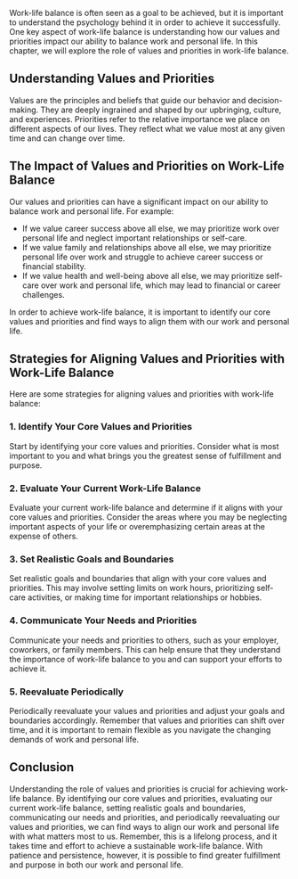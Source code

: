 
Work-life balance is often seen as a goal to be achieved, but it is important to understand the psychology behind it in order to achieve it successfully. One key aspect of work-life balance is understanding how our values and priorities impact our ability to balance work and personal life. In this chapter, we will explore the role of values and priorities in work-life balance.

Understanding Values and Priorities
-----------------------------------

Values are the principles and beliefs that guide our behavior and decision-making. They are deeply ingrained and shaped by our upbringing, culture, and experiences. Priorities refer to the relative importance we place on different aspects of our lives. They reflect what we value most at any given time and can change over time.

The Impact of Values and Priorities on Work-Life Balance
--------------------------------------------------------

Our values and priorities can have a significant impact on our ability to balance work and personal life. For example:

* If we value career success above all else, we may prioritize work over personal life and neglect important relationships or self-care.
* If we value family and relationships above all else, we may prioritize personal life over work and struggle to achieve career success or financial stability.
* If we value health and well-being above all else, we may prioritize self-care over work and personal life, which may lead to financial or career challenges.

In order to achieve work-life balance, it is important to identify our core values and priorities and find ways to align them with our work and personal life.

Strategies for Aligning Values and Priorities with Work-Life Balance
--------------------------------------------------------------------

Here are some strategies for aligning values and priorities with work-life balance:

### 1. Identify Your Core Values and Priorities

Start by identifying your core values and priorities. Consider what is most important to you and what brings you the greatest sense of fulfillment and purpose.

### 2. Evaluate Your Current Work-Life Balance

Evaluate your current work-life balance and determine if it aligns with your core values and priorities. Consider the areas where you may be neglecting important aspects of your life or overemphasizing certain areas at the expense of others.

### 3. Set Realistic Goals and Boundaries

Set realistic goals and boundaries that align with your core values and priorities. This may involve setting limits on work hours, prioritizing self-care activities, or making time for important relationships or hobbies.

### 4. Communicate Your Needs and Priorities

Communicate your needs and priorities to others, such as your employer, coworkers, or family members. This can help ensure that they understand the importance of work-life balance to you and can support your efforts to achieve it.

### 5. Reevaluate Periodically

Periodically reevaluate your values and priorities and adjust your goals and boundaries accordingly. Remember that values and priorities can shift over time, and it is important to remain flexible as you navigate the changing demands of work and personal life.

Conclusion
----------

Understanding the role of values and priorities is crucial for achieving work-life balance. By identifying our core values and priorities, evaluating our current work-life balance, setting realistic goals and boundaries, communicating our needs and priorities, and periodically reevaluating our values and priorities, we can find ways to align our work and personal life with what matters most to us. Remember, this is a lifelong process, and it takes time and effort to achieve a sustainable work-life balance. With patience and persistence, however, it is possible to find greater fulfillment and purpose in both our work and personal life.
